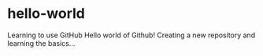 # hello-world
Learning to use GitHub
Hello world of Github! Creating a new repository and learning the basics...
